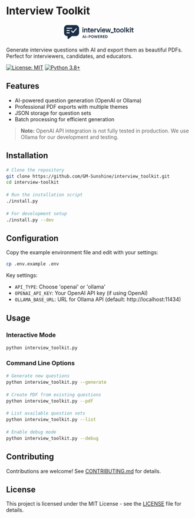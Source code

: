 # Interview Toolkit

<p align="center">
  <img src="logos/interview_toolkit_logo.png" alt="Interview Toolkit Logo" width="200"/>
</p>

Generate interview questions with AI and export them as beautiful PDFs. Perfect for interviewers, candidates, and educators.

[![License: MIT](https://img.shields.io/badge/License-MIT-blue.svg)](LICENSE)
[![Python 3.8+](https://img.shields.io/badge/python-3.8+-blue.svg)](https://www.python.org/downloads/)

## Features

- AI-powered question generation (OpenAI or Ollama)
- Professional PDF exports with multiple themes
- JSON storage for question sets
- Batch processing for efficient generation

> **Note:** OpenAI API integration is not fully tested in production. We use Ollama for our development and testing.

## Installation

```bash
# Clone the repository
git clone https://github.com/GM-Sunshine/interview_toolkit.git
cd interview-toolkit

# Run the installation script
./install.py

# For development setup
./install.py --dev
```

## Configuration

Copy the example environment file and edit with your settings:

```bash
cp .env.example .env
```

Key settings:
- `API_TYPE`: Choose 'openai' or 'ollama'
- `OPENAI_API_KEY`: Your OpenAI API key (if using OpenAI)
- `OLLAMA_BASE_URL`: URL for Ollama API (default: http://localhost:11434)

## Usage

### Interactive Mode

```bash
python interview_toolkit.py
```

### Command Line Options

```bash
# Generate new questions
python interview_toolkit.py --generate

# Create PDF from existing questions
python interview_toolkit.py --pdf

# List available question sets
python interview_toolkit.py --list

# Enable debug mode
python interview_toolkit.py --debug
```

## Contributing

Contributions are welcome! See [CONTRIBUTING.md](CONTRIBUTING.md) for details.

## License

This project is licensed under the MIT License - see the [LICENSE](LICENSE) file for details.
